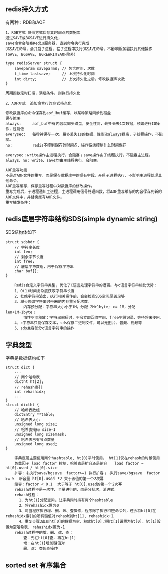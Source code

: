 ## redis持久方式
有两种：RDB和AOF
```
1、RDB方式 快照方式保存某时间点的数据库
通过SAVE或BGSAVE进行持久化， 
save命令会阻塞Redis服务器，直到命令执行完成
BGSAVE命令，会开启子进程，在子进程中执行BGSAVE命令，不影响服务器执行其他操作(SAVE, BGSAVE, BGREWRITEAOF除外）

type redisServer struct {
    saveparam saveparms; // 包含时间，次数
    t_time lastsave;     // 上次持久化时间
    int dirty;           // 上次持久化之后，修改数据库次数
}

周期函数定时扫描，满足条件，则执行持久化

2、AOF方式  追加命令行的方式持久化

修改数据库的命令保存到aof_buf缓存，以某种策略同步到磁盘
保存策略
always:     aof_buf中有内容就同步磁盘，安全性高，最多丢失1次数据，频繁进行IO操作，性能低
everysec:   每秒钟保存一次，最多丢失1s的数据，性能较always提高，子线程操作，不阻塞。
no:         redis不控制保存的时间点，操作系统控制什么时间保存

everysec：write操作主进程执行，会阻塞；save操作由子线程执行，不阻塞主进程。
always、no: write、save均由主线程执行，会阻塞。

AOF重写功能
不是对AOF文件的重写，而是保存数据库中的现有字段。开启子进程执行，不影响主进程处理其他命令。
AOF重写缓存，保存重写过程中对数据库的修改操作。
重写完成后，子进程通知主进程，主进程调用信号处理函数，将AOF重写缓存的内容保存到新的AOF文件中，并替换原有AOF文件。
重写触发条件：
```

## redis底层字符串结构SDS(simple dynamic string)
SDS结构体如下
```cgo
struct sdshdr {
    // 字符串长度
    int len;
    // 剩余字节长度
    int free;
    // 底层字符数组，用于保存字符串
    char buf[];
}
```
        Redis自定义字符串类型，优化了C语言处理字符串的逻辑。与c语言字符串相比优势：
        1、O(1)时间复杂度获取字符串长度
        2、杜绝字符串溢出，执行相关操作前，会会检查SDS空间是否足够
        3、减少修改字符串时带来的内存重分配次数。
            内存预分配：字符串大小小于1M，分配 2M+1byte; >= 1M，分配 len+1M+1byte；
            惰性空间释放：字符串缩短时，不会立即回收空间，free字段记录，等待将来使用。
        4、c字符串只能保存文本，sds保存二进制文件，可以是图片、音频、视频等
        5、sds兼容部分c语言字符串的操作

## 字典类型
字典是数据结构如下
```cgo
struct dict {
    ...
    // 两个哈希表
    dictht ht[2];
    // rehash索引
    int rehashidx;
    ...
}
struct dictht {
    // 哈希表数组
    dictEntry **table;
    // 哈希表大小
    unsigned long size;
    // 哈希表掩码 size-1
    unsigned long sizemask;
    // 哈希表已有节点数量
    unsigned long used;
}
```
        字典底层主要使用两个hashtable, ht[0]平时使用， ht[1]仅在rehash的时候使用
        负载因子 load factor 控制，哈希表是扩容还是缩容   load factor = ht[0].used / ht[0].size 
        扩容：未执行save/bgsave  factor>=1 执行扩容； 执行save/bgsave  factor >= 5  新容量 ht[0].used *2 大于该值的第一个2次幂
        缩容：factor < 0.1  大于等于 ht[0].used的第一个2次幂
        rehash过程不是一次性、全量进行的，而是分批次，渐进式
        rehash过程：
          1、为ht[1]分配空间，让字典同时持有两个hashtable
          2、将rehashidx置为0
          3、每当程序执行增、删、改、查操作，程序除了执行相应命令外，还会将ht[0]在rehashidx索引的所有键值对rehash到ht[1], rehashidx+1
          4、重复步骤3直到ht[0]的数据为空，释放ht[0],将ht[1]设置为ht[0]，ht[1]设置为空哈希表, rehashidx置为-1
        rehash过程中的增、删、改、查：
            查：先在ht[0]查，再在ht[1]
            增：在ht[1]增加键值对
            删、改: 类似查操作
        

## sorted set  有序集合
